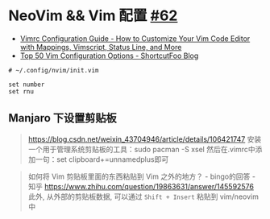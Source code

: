 # NeoVim && Vim 配置 [#62](https://github.com/vhxubo/blog/issues/62)

- [Vimrc Configuration Guide - How to Customize Your Vim Code Editor with Mappings, Vimscript, Status Line, and More](https://www.freecodecamp.org/news/vimrc-configuration-guide-customize-your-vim-editor/)
- [Top 50 Vim Configuration Options - ShortcutFoo Blog](https://www.shortcutfoo.com/blog/top-50-vim-configuration-options/)

```
# ~/.config/nvim/init.vim

set number
set rnu

```

## Manjaro 下设置剪贴板

> https://blog.csdn.net/weixin_43704946/article/details/106421747
安装一个用于管理系统剪贴板的工具：sudo pacman -S xsel
然后在.vimrc中添加一句：set clipboard+=unnamedplus即可

> 如何将 Vim 剪贴板里面的东西粘贴到 Vim 之外的地方？ - bingo的回答 - 知乎
https://www.zhihu.com/question/19863631/answer/145592576
此外, 从外部的剪贴板数据, 可以通过 `Shift + Insert` 粘贴到 vim/neovim 中